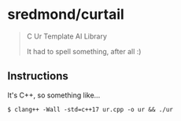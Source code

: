 # sredmond/curtail
> C Ur Template AI Library
>
> It had to spell something, after all :)

## Instructions

It's C++, so something like...

```
$ clang++ -Wall -std=c++17 ur.cpp -o ur && ./ur
```
